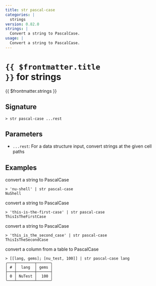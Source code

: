 ```yaml
---
title: str pascal-case
categories: |
  strings
version: 0.82.0
strings: |
  Convert a string to PascalCase.
usage: |
  Convert a string to PascalCase.
---
```


# <code>{{ $frontmatter.title }}</code> for strings

<div class='command-title'>{{ $frontmatter.strings }}</div>

## Signature

```> str pascal-case ...rest```

## Parameters

 -  `...rest`: For a data structure input, convert strings at the given cell paths

## Examples

convert a string to PascalCase
```shell
> 'nu-shell' | str pascal-case
NuShell
```

convert a string to PascalCase
```shell
> 'this-is-the-first-case' | str pascal-case
ThisIsTheFirstCase
```

convert a string to PascalCase
```shell
> 'this_is_the_second_case' | str pascal-case
ThisIsTheSecondCase
```

convert a column from a table to PascalCase
```shell
> [[lang, gems]; [nu_test, 100]] | str pascal-case lang
╭───┬────────┬──────╮
│ # │  lang  │ gems │
├───┼────────┼──────┤
│ 0 │ NuTest │  100 │
╰───┴────────┴──────╯

```
